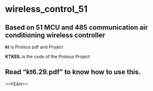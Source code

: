 # wireless_control_51
Based on 51 MCU and 485 communication air conditioning wireless controller
----------

**kt** is Proteus pdf and Project

**KTKEIL** is the code of the Proteus Project

## Read “kt6.29.pdf” to know how to use this.
==YEAH==
